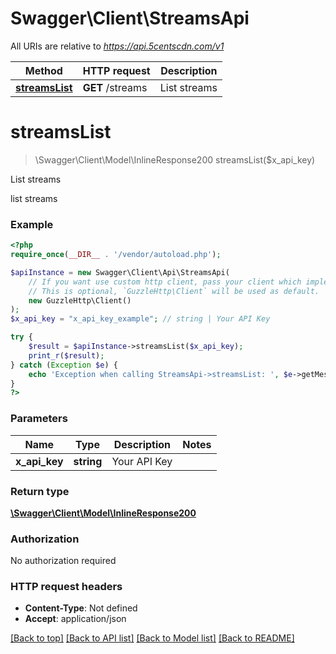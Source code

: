 # Swagger\Client\StreamsApi

All URIs are relative to *https://api.5centscdn.com/v1*

Method | HTTP request | Description
------------- | ------------- | -------------
[**streamsList**](StreamsApi.md#streamsList) | **GET** /streams | List streams

# **streamsList**
> \Swagger\Client\Model\InlineResponse200 streamsList($x_api_key)

List streams

list streams

### Example
```php
<?php
require_once(__DIR__ . '/vendor/autoload.php');

$apiInstance = new Swagger\Client\Api\StreamsApi(
    // If you want use custom http client, pass your client which implements `GuzzleHttp\ClientInterface`.
    // This is optional, `GuzzleHttp\Client` will be used as default.
    new GuzzleHttp\Client()
);
$x_api_key = "x_api_key_example"; // string | Your API Key

try {
    $result = $apiInstance->streamsList($x_api_key);
    print_r($result);
} catch (Exception $e) {
    echo 'Exception when calling StreamsApi->streamsList: ', $e->getMessage(), PHP_EOL;
}
?>
```

### Parameters

Name | Type | Description  | Notes
------------- | ------------- | ------------- | -------------
 **x_api_key** | **string**| Your API Key |

### Return type

[**\Swagger\Client\Model\InlineResponse200**](../Model/InlineResponse200.md)

### Authorization

No authorization required

### HTTP request headers

 - **Content-Type**: Not defined
 - **Accept**: application/json

[[Back to top]](#) [[Back to API list]](../../README.md#documentation-for-api-endpoints) [[Back to Model list]](../../README.md#documentation-for-models) [[Back to README]](../../README.md)

